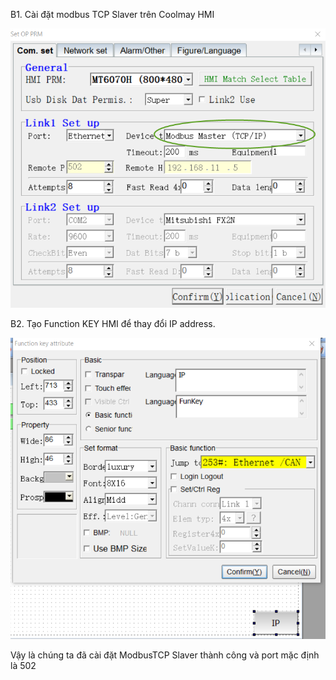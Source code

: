 B1. Cài đặt modbus TCP Slaver trên Coolmay HMI

![Install Modbus Slaver](Image/ModbusTCPSlaver/1.png)

B2. Tạo Function KEY HMI để thay đổi IP address.

![Install Modbus Slaver](Image/ModbusTCPSlaver/2.png)

Vậy là chúng ta đã cài đặt ModbusTCP Slaver thành công và port mặc định là 502